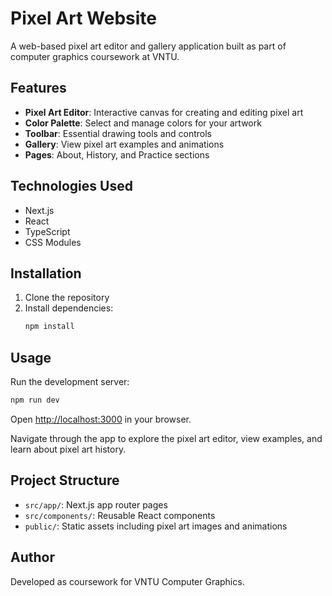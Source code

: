 # Pixel Art Website

A web-based pixel art editor and gallery application built as part of computer graphics coursework at VNTU.

## Features

- **Pixel Art Editor**: Interactive canvas for creating and editing pixel art
- **Color Palette**: Select and manage colors for your artwork
- **Toolbar**: Essential drawing tools and controls
- **Gallery**: View pixel art examples and animations
- **Pages**: About, History, and Practice sections

## Technologies Used

- Next.js
- React
- TypeScript
- CSS Modules

## Installation

1. Clone the repository
2. Install dependencies:
   ```bash
   npm install
   ```

## Usage

Run the development server:
```bash
npm run dev
```

Open [http://localhost:3000](http://localhost:3000) in your browser.

Navigate through the app to explore the pixel art editor, view examples, and learn about pixel art history.

## Project Structure

- `src/app/`: Next.js app router pages
- `src/components/`: Reusable React components
- `public/`: Static assets including pixel art images and animations

## Author

Developed as coursework for VNTU Computer Graphics.